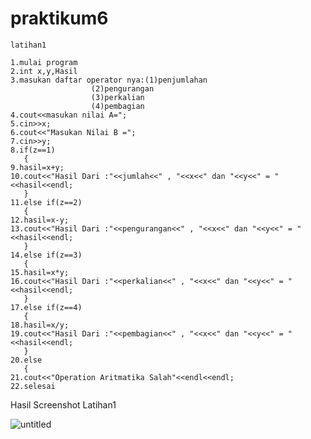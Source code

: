 # praktikum6

```
latihan1

1.mulai program
2.int x,y,Hasil
3.masukan daftar operator nya:(1)penjumlahan
			      (2)pengurangan
			      (3)perkalian
			      (4)pembagian
4.cout<<masukan nilai A=";
5.cin>>x;
6.cout<<"Masukan Nilai B =";
7.cin>>y;
8.if(z==1)
   {
9.hasil=x+y;
10.cout<<"Hasil Dari :"<<jumlah<<" , "<<x<<" dan "<<y<<" = "<<hasil<<endl;
   }
11.else if(z==2)
   {
12.hasil=x-y;
13.cout<<"Hasil Dari :"<<pengurangan<<" , "<<x<<" dan "<<y<<" = "<<hasil<<endl;
   }
14.else if(z==3)
   {
15.hasil=x*y;
16.cout<<"Hasil Dari :"<<perkalian<<" , "<<x<<" dan "<<y<<" = "<<hasil<<endl;
   }
17.else if(z==4)
   {
18.hasil=x/y;
19.cout<<"Hasil Dari :"<<pembagian<<" , "<<x<<" dan "<<y<<" = "<<hasil<<endl;
   }
20.else
   {
21.cout<<"Operation Aritmatika Salah"<<endl<<endl;
22.selesai
```

Hasil Screenshot Latihan1


![untitled](https://user-images.githubusercontent.com/44091204/48928572-06111500-ef13-11e8-9db2-29d618240bb9.jpg)
 